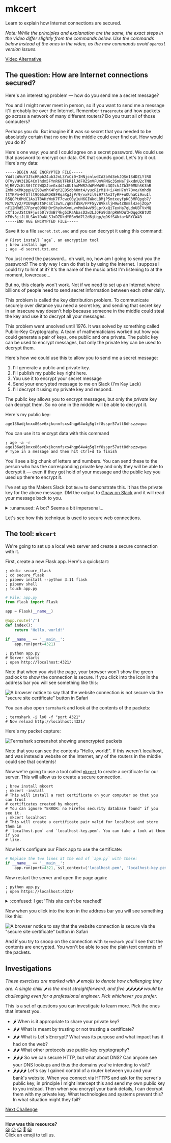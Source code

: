 # mkcert

Learn to explain how Internet connections are secured.

_Note: While the principles and explanation are the same, the exact steps in the
video differ slightly from the commands below. Use the commands below instead of
the ones in the video, as the new commands avoid `openssl` version issues._

[Video Alternative](https://www.youtube.com/watch?v=Ivym1ZaBxfI&t=766s)

## The question: How are Internet connections secured?

Here's an interesting problem — how do you send me a secret message?

You and I might never meet in person, so if you want to send me a message it'll
probably be over the Internet. Remember `traceroute` and how packets go across a
network of many different routers? Do you trust all of those computers?

Perhaps you do. But imagine if it was so secret that you needed to be absolutely
certain that no one in the middle could ever find out. How would you do it?

Here's one way: you and I could agree on a secret password. We could use that
password to encrypt our data. OK that sounds good. Let's try it out. Here's my
data:

```
-----BEGIN AGE ENCRYPTED FILE-----
YWdlLWVuY3J5cHRpb24ub3JnL3YxCi0+IHNjcnlwdCA3bVd3ekJQSm1SdDZLYlRO
QTVyVHV3IDE4Cmlhdm5FYnR6UTFkR1lJdFRZSmVFUmVFMGc3SmNaTjkxdnU2cTNQ
WjR6V2cKLS0tICtWQXJoeGx4d2x0U1hxMWR2dWFkWW9hc3Q2ckJZb3E0MUhSK3hR
ZmhHbXMKpppH/I93wmhK4PgY2EO5obh0mt4/yucR1rM1H+i/4nH7nY70vo/KmhdO
ttYKPm+HfAflt9Q65aKDK8FRqaXgJjPr9/vxFzl9i977Av3TyRF+uOUhaCi9xuIl
R5QGPt0MdC1As1T8AHzWxK7F7cwcG0y1uH6GIWkdLBMjP5mtxeyfpKC3MFQpgb7/
MxYUVy2/PIU9qR2t5PcSCl3wYL/qBSfdSR/FPF5yVBVksljH9w4Z8mEl4zejZOp7
nF12MRd5J7Fprq09RUH0rShyXwKvmLvvMm84wV9SLprXxQiTexHa7gLdoUBTVxMQ
cXf1pvJStC9Fjws50lYdmB74kg5IRaAbasD2w3LJQFa9dUrpRWNDWtHOqqdKBtUX
KF6v3jiJL8LSAvlDaNLSJxDZDkdYRSm9d7l2d6jUqp/qOKfS4kta+NRYCW43
-----END AGE ENCRYPTED FILE-----
```

Save it to a file `secret.txt.enc` and you can decrypt it using this command:

```shell
# First install `age`, an encryption tool
; brew install age
; age -d secret.txt.enc
```

You just need the password... oh wait, no, how am I going to send you the
password? The only way I can do that is by using the Internet. I suppose I could
try to hint at it? It's the name of the music artist I'm listening to at the
moment, lowercase...

But no, this clearly won't work. Not if we need to set up an Internet where
billions of people need to send secret information between each other daily. 

This problem is called the key distribution problem. To communicate securely
over distance you need a secret key, and sending that secret key in an insecure
way doesn't help because someone in the middle could steal the key and use it to
decrypt all your messages.

This problem went unsolved until 1976. It was solved by something called
Public-Key Cryptography. A team of mathematicians worked out how you could
generate a pair of keys, one public and one private. The public key can be used
to encrypt messages, but only the private key can be used to decrypt them.

Here's how we could use this to allow you to send me a secret message:

1. I'll generate a public and private key.
2. I'll publish my public key right here.
3. You use it to encrypt your secret message
4. Send your encrypted message to me on Slack (I'm Kay Lack)
5. I'll decrypt it using my private key and respond.

The public key allows you to encrypt messages, but only the _private_ key can
decrypt them. So no one in the middle will be able to decrypt it.

Here's my public key:

```
age136adjknxx86sv6xjkcnnfsxs4hqp64w4g5glrf8sspr57att8dhszzwqwa
```

You can use it to encrypt data with this command

```shell
; age -a -r age136adjknxx86sv6xjkcnnfsxs4hqp64w4g5glrf8sspr57att8dhszzwqwa
# Type in a message and then hit ctrl+d to finish
```

You'll see a big chunk of letters and numbers. You can send these to the person
who has the corresponding private key and only they will be able to decrypt it —
even if they got hold of your message and the public key you used up there to
encrypt it.

I've set up the Makers Slack bot `Gnaw` to demonstrate this. It has the private
key for the above message. DM the output to [Gnaw on
Slack](https://makersstudents.slack.com/archives/D9RJ9TSR4) and it will read
your message back to you.

<!-- OMITTED -->

<details>
  <summary>:unamused: A bot? Seems a bit impersonal...</summary>

  ---

  If you like, we can exchange some encrypted messages together. You can send me
  an encrypted message only I can read, and then I'll send you an encrypted
  message only you can read.

  To do this, you'll need your own private & public key pair. Generate one using
  this command:

  ```shell
  ; age-keygen -o ~/Desktop/my_secret_key.txt
  ```

  This will generate a private key in `my_secret_key.txt` and a public key,
  which it will print to the terminal and also save a copy of in the file.

  Keep `my_secret_key.txt` safe! The above command puts on your Desktop so
  you'll know where it is. You can put it elsewhere if you like, just don't lose
  it.

  Now encrypt a message to me using *my* public key:

  ```shell
  # Note this public key is different from the one above
  ; age -a -r age1vpc8mry0q5ncp56ve7p9judgs92lejyyulaht622elnqdvhjmqmqsrwyth
  # Type your message here...
  # End it by telling me your own public key. But don't send me your secret key!
  # You'll know it is secret because it starts with `AGE-SECRET-KEY`.
  # When you're done hit ctrl+d to finish
  ```

  Then send the encrypted message to me via email at `kay@kaylack.net`. I'll
  send you one back using your public key. You can decrypt it using your private
  key via this command:

  ```shell
  ; age -d -i ~/Desktop/my_secret_key.txt
  # Paste in the encrypted message
  ```

  ---
</details>

Let's see how this technique is used to secure web connections.

## The tool: `mkcert`

We're going to set up a local web server and create a secure connection with it.

First, create a new Flask app. Here's a quickstart:

```shell
; mkdir secure_flask
; cd secure_flask
; pipenv install --python 3.11 flask
; pipenv shell
; touch app.py
```

```python
# File: app.py
from flask import Flask

app = Flask(__name__)

@app.route('/')
def index():
    return 'Hello, world!'

if __name__ == '__main__':
    app.run(port=4321)
```

```shell
; python app.py
# Server starts
; open http://localhost:4321/
```

Note that when you visit the page, your browser won't show the green padlock to
show the connection is secure. If you click into the icon in the address bar you
will see something like this:

![A browser notice to say that the website connection is not
secure via the "secure site certificate" button in Safari](../resources/insecure-notice.png)

You can also open `termshark` and look at the contents of the packets:

```shell
; termshark -i lo0 -f "port 4321"
# Now reload http://localhost:4321/
```

Here's my packet capture:

![Termshark screenshot showing unencrypted
packets](../resources/termshark-insecure-http.png)

Note that you can see the contents "Hello, world!". If this weren't localhost,
and was instead a website on the Internet, any of the routers in the middle
could see that contents!

Now we're going to use a tool called
[`mkcert`](https://github.com/FiloSottile/mkcert) to create a certificate for
our server. This will allow us to create a secure connection.

```shell
; brew install mkcert
; mkcert -install
# This will install a root certificate on your computer so that you can trust
# certificates created by mkcert.
# You can ignore "ERROR: no Firefox security database found" if you see it.
; mkcert localhost
# This will create a certificate pair valid for localhost and store them in
# `localhost.pem` and `localhost-key.pem`. You can take a look at them if you
# like.
```

Now let's configure our Flask app to use the certificate:

```python
# Replace the two lines at the end of `app.py` with these:
if __name__ == '__main__':
    app.run(port=4321, ssl_context=('localhost.pem', 'localhost-key.pem'))
```

Now restart the server and open the page again:

```shell
; python app.py
; open https://localhost:4321/
```

<details>
  <summary>:confused: I get 'This site can't be reached!'</summary>

  ---

  Make sure you've got `https` at the start of the url _with the `s`_. It won't
  work if you haven't.

  Contact your coach if you're still having trouble.

  ---

</details>

Now when you click into the icon in the address bar you will see something like
this:

![A browser notice to say that the website connection is
secure via the "secure site certificate" button in Safari](../resources/secure-notice.png)

And if you try to snoop on the connection with `termshark` you'll see that the
contents are encrypted. You won't be able to see the plain text contents of the
packets.

## Investigations

_These exercises are marked with :hot_pepper: emojis to denote how challenging
they are. A single chilli :hot_pepper: is the most straightforward, and five
:hot_pepper::hot_pepper::hot_pepper::hot_pepper::hot_pepper: would be
challenging even for a professional engineer. Pick whichever you prefer._

This is a set of questions you can investigate to learn more. Pick the ones that
interest you.

* :hot_pepper: When is it appropriate to share your private key?
* :hot_pepper::hot_pepper: What is meant by trusting or not trusting a
  certificate?
* :hot_pepper::hot_pepper: What is Let's Encrypt? What was its purpose and what
  impact has it had on the web?
* :hot_pepper::hot_pepper: What other protocols use public-key cryptography?
* :hot_pepper::hot_pepper::hot_pepper: So we can secure HTTP, but what about
  DNS? Can anyone see your DNS lookups and thus the domains you're intending to
  visit?
* :hot_pepper::hot_pepper::hot_pepper::hot_pepper: Let's say I gained control of
  a router between you and your bank's website. When you connect via HTTPS and
  ask for the server's public key, in principle I might intercept this and send
  my own public key to you instead. Then when you encrypt your bank details, I
  can decrypt them with my private key. What technologies and systems prevent
  this? In what situation might they fail?

<!-- OMITTED -->


[Next Challenge](07_docker_bite.md)

<!-- BEGIN GENERATED SECTION DO NOT EDIT -->

---

**How was this resource?**  
[😫](https://airtable.com/shrUJ3t7KLMqVRFKR?prefill_Repository=makersacademy%2Fcloud-deployment&prefill_File=01_internet%2F06_mkcert_bite.md&prefill_Sentiment=😫) [😕](https://airtable.com/shrUJ3t7KLMqVRFKR?prefill_Repository=makersacademy%2Fcloud-deployment&prefill_File=01_internet%2F06_mkcert_bite.md&prefill_Sentiment=😕) [😐](https://airtable.com/shrUJ3t7KLMqVRFKR?prefill_Repository=makersacademy%2Fcloud-deployment&prefill_File=01_internet%2F06_mkcert_bite.md&prefill_Sentiment=😐) [🙂](https://airtable.com/shrUJ3t7KLMqVRFKR?prefill_Repository=makersacademy%2Fcloud-deployment&prefill_File=01_internet%2F06_mkcert_bite.md&prefill_Sentiment=🙂) [😀](https://airtable.com/shrUJ3t7KLMqVRFKR?prefill_Repository=makersacademy%2Fcloud-deployment&prefill_File=01_internet%2F06_mkcert_bite.md&prefill_Sentiment=😀)  
Click an emoji to tell us.

<!-- END GENERATED SECTION DO NOT EDIT -->
